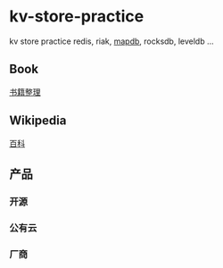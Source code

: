 # kv-store-practice

kv store practice redis, riak, [mapdb](https://mapdb.org/), rocksdb, leveldb ...

## Book

[书籍整理](./book)

## Wikipedia

[百科](./wikipedia)

## 产品

### 开源

### 公有云

### 厂商